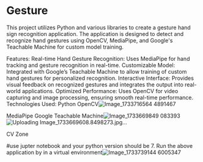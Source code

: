 # Gesture

This project utilizes Python and various libraries to create a gesture hand sign recognition application. The application is designed to detect and recognize hand gestures using OpenCV, MediaPipe, and Google's Teachable Machine for custom model training.

Features:
Real-time Hand Gesture Recognition: Uses MediaPipe for hand tracking and gesture recognition in real-time.
Customizable Model: Integrated with Google’s Teachable Machine to allow training of custom hand gestures for personalized recognition.
Interactive Interface: Provides visual feedback on recognized gestures and integrates the output into real-world applications.
Optimized Performance: Uses OpenCV for video capturing and image processing, ensuring smooth real-time performance.
Technologies Used:
Python
OpenCV![Image_1733716564 4891467](https://github.com/user-attachments/assets/eb1b741e-a7cc-4164-b248-a3d15cbee269)

MediaPipe
Google Teachable Machine![Image_1733669849 083393](https://github.com/user-attachments/assets/10ca6707-3a88-46ef-93ef-814e87c6bcae)
![Uploading Image_1733669608.8498273.jpg…]()

CV Zone

#use jupter notebook and your python version should be 7. Run the above application by in a virtual environment![Image_1733739144 6005347](https://github.com/user-attachments/assets/e3c14271-6c6c-4b97-8e18-3fde84182ab1)
